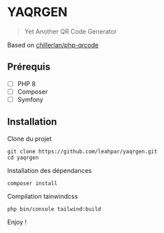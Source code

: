 # YAQRGEN

> Yet Another QR Code Generator

Based on [chillerlan/php-qrcode](https://github.com/chillerlan/php-qrcode)

## Prérequis

- [ ] PHP 8
- [ ] Composer
- [ ] Symfony

## Installation

Clone du projet

```
git clone https://github.com/leahpar/yaqrgen.git
cd yaqrgen
```

Installation des dépendances

```
composer install
```

Compilation tainwindcss

```
php bin/console tailwind:build
```



 Enjoy !
 
